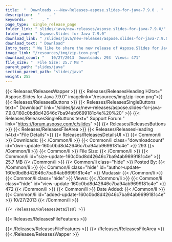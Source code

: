 ```yaml
---
title:  "  Downloads ---New-Releases-aspose.slides-for-java-7.9.0 . " 
description:  "    . " 
keywords:  "    . " 
page_type:  single_release_page
folder_link: " slides/java/new-releases/aspose.slides-for-java-7.9.0/"
folder_name: " Aspose.Slides for Java 7.9.0"
download_link: " /slides/java/new-releases/aspose.slides-for-java-7.9.0/160c0bd8d42646c7ba94ab9699181c4e"
download_text: " Download"
Intro_text: " We like to share the new release of Aspose.Slides for Java. The following issue..."
image_link: "/resources/img/zip-icon.png"
download_count: "   10/27/2013  Downloads: 293  Views: 471"
file_size: "  File Size: 25.7 MB "
parent_path: "slides/java"
section_parent_path: "slides/java"
weight: 255
---
```


{{< Releases/ReleasesWapper >}}
  {{< Releases/ReleasesHeading H2txt=" Aspose.Slides for Java 7.9.0" imagelink="/resources/img/zip-icon.png">}}
  {{< Releases/ReleasesButtons >}}
    {{< Releases/ReleasesSingleButtons text=" Download" link="/slides/java/new-releases/aspose.slides-for-java-7.9.0/160c0bd8d42646c7ba94ab9699181c4e%20%20" >}}
    {{< Releases/ReleasesSingleButtons text=" Support Forum " link="https://forum.aspose.com/c/slides" >}}
  {{< Releases/ReleasesButtons >}}
  {{< Releases/ReleasesFileArea >}}
    {{< Releases/ReleasesHeading h4txt="File Details">}}
    {{< Releases/ReleasesDetailsUl >}}
            {{< Common/li  >}} Downloads: {{< /Common/li >}} 
      {{< Common/li class="downloadcount" id="dwn-update-160c0bd8d42646c7ba94ab9699181c4e" >}} 293 {{< /Common/li >}} 
      {{< Common/li  >}} File Size: {{< /Common/li >}} 
      {{< Common/li id="size-update-160c0bd8d42646c7ba94ab9699181c4e" >}} 25.7 MB {{< /Common/li >}} 
      {{< Common/li  class="hide" >}} Posted By: {{< /Common/li >}} 
      {{< Common/li class="hide" id="author-update-160c0bd8d42646c7ba94ab9699181c4e" >}} Mudassir {{< /Common/li >}} 
      {{< Common/li class="hide"  >}} Views: {{< /Common/li >}} 
      {{< Common/li class="hide" id="view-update-160c0bd8d42646c7ba94ab9699181c4e" >}} 472 {{< /Common/li >}} 
      {{< Common/li  >}} Date Added: {{< /Common/li >}} 
      {{< Common/li id="added-update-160c0bd8d42646c7ba94ab9699181c4e" >}} 10/27/2013 {{< /Common/li >}} 

    {{< /Releases/ReleasesDetailsUl >}}

  {{< Releases/ReleasesFileFeatures >}}
      
  {{< /Releases/ReleasesFileFeatures >}}
 {{< /Releases/ReleasesFileArea >}}
{{< /Releases/ReleasesWapper >}}


